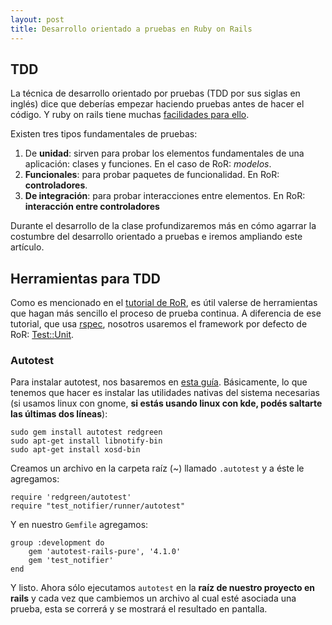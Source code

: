```yaml
---
layout: post
title: Desarrollo orientado a pruebas en Ruby on Rails 
---
```

## TDD

La técnica de desarrollo orientado por pruebas (TDD por sus siglas en inglés) dice que deberías empezar haciendo pruebas antes de hacer el código. Y ruby on rails tiene muchas [facilidades para ello](http://guides.rubyonrails.org/testing.html). 

Existen tres tipos fundamentales de pruebas: 

1. De **unidad**: sirven para probar los elementos fundamentales de una aplicación: clases y funciones. En el caso de RoR: *modelos*.
2. **Funcionales**: para probar paquetes de funcionalidad. En RoR: **controladores**.
3. **De integración**: para probar interacciones entre elementos. En RoR: **interacción entre controladores**

Durante el desarrollo de la clase profundizaremos más en cómo agarrar la costumbre del desarrollo orientado a pruebas e iremos ampliando este artículo.

## Herramientas para TDD

Como es mencionado en el [tutorial de RoR](http://railstutorial.org/chapters/static-pages#sec:TDD), es útil valerse de herramientas que hagan más sencillo el proceso de prueba continua. A diferencia de ese tutorial, que usa [rspec](http://rspec.info/), nosotros usaremos el framework por defecto de RoR: [Test::Unit](http://ruby-doc.org/stdlib/libdoc/test/unit/rdoc/classes/Test/Unit.html).

### Autotest

Para instalar autotest, nos basaremos en [esta guía](http://ph7spot.com/musings/getting-started-with-autotest). Básicamente, lo que tenemos que hacer es instalar las utilidades nativas del sistema necesarias (si usamos linux con gnome, **si estás usando linux con kde, podés saltarte las últimas dos líneas**):

    sudo gem install autotest redgreen
    sudo apt-get install libnotify-bin
    sudo apt-get install xosd-bin

Creamos un archivo en la carpeta raíz (~) llamado `.autotest` y a éste le agregamos:

    require 'redgreen/autotest'
    require "test_notifier/runner/autotest"
    

Y en nuestro `Gemfile` agregamos:

    group :development do
        gem 'autotest-rails-pure', '4.1.0'
        gem 'test_notifier'
    end

Y listo. Ahora sólo ejecutamos `autotest` en la **raíz de nuestro proyecto en rails** y cada vez que cambiemos un archivo al cual esté asociada una prueba, esta se correrá y se mostrará el resultado en pantalla.
